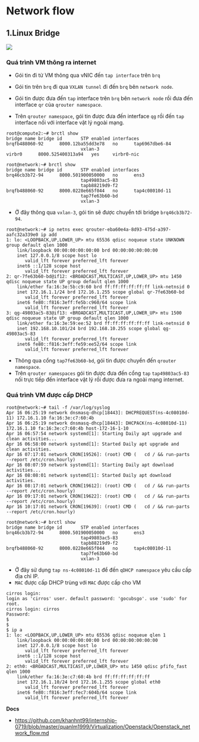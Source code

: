 # Network flow
## 1.Linux Bridge
![](https://i.ibb.co/PQGfv0y/Screenshot-from-2021-04-16-10-22-07.png)
### Quá trình VM thông ra internet 
- Gói tin đi từ VM thông qua vNIC đến `tap interface` trên `brq`

- Gói tin trên `brq` đi qua `VXLAN tunnel` đi đến `brq` bên `network node`.
- Gói tin được đưa đến `tap` interface trên `brq` bên `network node` rồi đưa đến interface `qr` của `qrouter namespace`.
- Trên `qrouter namespace`, gói tin được đưa đến interface `qg` rồi đến `tap` interface nối với interface vật lý ngoài mạng.

```
root@compute2:~# brctl show
bridge name	bridge id		STP enabled	interfaces
brqfb488060-92		8000.12ba55dd3e78	no		tap6967dbe6-84
							vxlan-3
virbr0		8000.525400313a94	yes		virbr0-nic
```

```
root@network:~# brctl show
bridge name	bridge id		STP enabled	interfaces
brq46cb3b72-94		8000.501900050000	no		ens3
							tap49803ac5-83
							tapb88219d9-f2
brqfb488060-92		8000.0228e665f044	no		tap4c08010d-11
							tap7fe63b60-bd
							vxlan-3
```
- Ở đây thông qua `vxlan-3`, gói tin sẽ được chuyển tới bridge `brq46cb3b72-94`.
```
root@network:~# ip netns exec qrouter-eba60e4a-8d93-475d-a397-aafc32a339e0 ip add 
1: lo: <LOOPBACK,UP,LOWER_UP> mtu 65536 qdisc noqueue state UNKNOWN group default qlen 1000
    link/loopback 00:00:00:00:00:00 brd 00:00:00:00:00:00
    inet 127.0.0.1/8 scope host lo
       valid_lft forever preferred_lft forever
    inet6 ::1/128 scope host 
       valid_lft forever preferred_lft forever
2: qr-7fe63b60-bd@if12: <BROADCAST,MULTICAST,UP,LOWER_UP> mtu 1450 qdisc noqueue state UP group default qlen 1000
    link/ether fa:16:3e:5b:c9:60 brd ff:ff:ff:ff:ff:ff link-netnsid 0
    inet 172.16.1.1/24 brd 172.16.1.255 scope global qr-7fe63b60-bd
       valid_lft forever preferred_lft forever
    inet6 fe80::f816:3eff:fe5b:c960/64 scope link 
       valid_lft forever preferred_lft forever
3: qg-49803ac5-83@if13: <BROADCAST,MULTICAST,UP,LOWER_UP> mtu 1500 qdisc noqueue state UP group default qlen 1000
    link/ether fa:16:3e:59:ee:52 brd ff:ff:ff:ff:ff:ff link-netnsid 0
    inet 192.168.10.101/24 brd 192.168.10.255 scope global qg-49803ac5-83
       valid_lft forever preferred_lft forever
    inet6 fe80::f816:3eff:fe59:ee52/64 scope link 
       valid_lft forever preferred_lft forever
```
- Thông qua cổng `tap7fe63b60-bd`, gói tin được chuyển đến `qrouter namespace`. 
- Trên `qrouter namespaces` gói tin được đưa đến cổng `tap` `tap49803ac5-83` nối trực tiếp đến interface vật lý rồi được đưa ra ngoài mạng internet.

### Quá trình VM được cấp DHCP
```
root@network:~# tail -f /var/log/syslog 
Apr 16 06:25:19 network dnsmasq-dhcp[18443]: DHCPREQUEST(ns-4c08010d-11) 172.16.1.10 fa:16:3e:c7:60:4b
Apr 16 06:25:19 network dnsmasq-dhcp[18443]: DHCPACK(ns-4c08010d-11) 172.16.1.10 fa:16:3e:c7:60:4b host-172-16-1-10
Apr 16 06:57:54 network systemd[1]: Starting Daily apt upgrade and clean activities...
Apr 16 06:58:00 network systemd[1]: Started Daily apt upgrade and clean activities.
Apr 16 07:17:01 network CRON[19526]: (root) CMD (   cd / && run-parts --report /etc/cron.hourly)
Apr 16 08:07:59 network systemd[1]: Starting Daily apt download activities...
Apr 16 08:08:01 network systemd[1]: Started Daily apt download activities.
Apr 16 08:17:01 network CRON[19612]: (root) CMD (   cd / && run-parts --report /etc/cron.hourly)
Apr 16 09:17:01 network CRON[19622]: (root) CMD (   cd / && run-parts --report /etc/cron.hourly)
Apr 16 10:17:01 network CRON[19639]: (root) CMD (   cd / && run-parts --report /etc/cron.hourly)
```
```
root@network:~# brctl show
bridge name	bridge id		STP enabled	interfaces
brq46cb3b72-94		8000.501900050000	no		ens3
							tap49803ac5-83
							tapb88219d9-f2
brqfb488060-92		8000.0228e665f044	no		tap4c08010d-11
							tap7fe63b60-bd
							vxlan-3
```
- Ở đây sử dụng `tap ns-4c08010d-11` để đến `qDHCP namespace` yêu cầu cấp địa chỉ IP.
- `MAC` được cấp DHCP trùng với `MAC` được cấp cho VM
```
cirros login: 
login as 'cirros' user. default password: 'gocubsgo'. use 'sudo' for root.
cirros login: cirros
Password: 
$ 
$ 
$ ip a
1: lo: <LOOPBACK,UP,LOWER_UP> mtu 65536 qdisc noqueue qlen 1
    link/loopback 00:00:00:00:00:00 brd 00:00:00:00:00:00
    inet 127.0.0.1/8 scope host lo
       valid_lft forever preferred_lft forever
    inet6 ::1/128 scope host 
       valid_lft forever preferred_lft forever
2: eth0: <BROADCAST,MULTICAST,UP,LOWER_UP> mtu 1450 qdisc pfifo_fast qlen 1000
    link/ether fa:16:3e:c7:60:4b brd ff:ff:ff:ff:ff:ff
    inet 172.16.1.10/24 brd 172.16.1.255 scope global eth0
       valid_lft forever preferred_lft forever
    inet6 fe80::f816:3eff:fec7:604b/64 scope link 
       valid_lft forever preferred_lft forever
```

__Docs__
- https://github.com/khanhnt99/internship-0719/blob/master/quanlm1999/Virtualization/Openstack/Openstack_network_flow.md